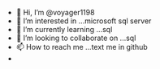 - 👋 Hi, I’m @voyager1198
- 👀 I’m interested in ...microsoft sql server
- 🌱 I’m currently learning ...sql
- 💞️ I’m looking to collaborate on ...sql
- 📫 How to reach me ...text me in github
- 

<!---
voyager1198/voyager1198 is a ✨ special ✨ repository because its `README.md` (this file) appears on your GitHub profile.
You can click the Preview link to take a look at your changes.
--->
